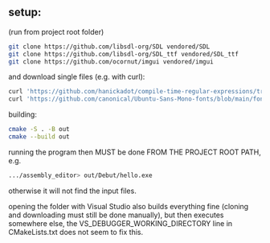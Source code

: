 ## setup:
(run from project root folder)
```sh
git clone https://github.com/libsdl-org/SDL vendored/SDL
git clone https://github.com/libsdl-org/SDL_ttf vendored/SDL_ttf
git clone https://github.com/ocornut/imgui vendored/imgui
```

and download single files (e.g. with curl):
```sh
curl 'https://github.com/hanickadot/compile-time-regular-expressions/tree/main/single-header/ctre.hpp' > vendored/
curl 'https://github.com/canonical/Ubuntu-Sans-Mono-fonts/blob/main/fonts/ttf/UbuntuSansMono-Regular.ttf' > inputs/
```

building:
```sh
cmake -S . -B out
cmake --build out
```

running the program then MUST be done FROM THE PROJECT ROOT PATH, e.g.
```sh
.../assembly_editor> out/Debut/hello.exe
```
otherwise it will not find the input files.

opening the folder with Visual Studio also builds everything fine (cloning and downloading must still be done manually), 
but then executes somewhere else, the VS_DEBUGGER_WORKING_DIRECTORY line in CMakeLists.txt does not seem to fix this.

